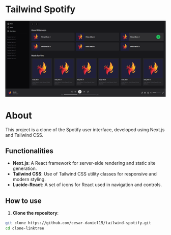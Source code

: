 # Tailwind Spotify

<p align="center">
  <img src="preview.png" alt="Preview">
</p>

# About

This project is a clone of the Spotify user interface, developed using Next.js and Tailwind CSS.

## Functionalities

- **Next.js**: A React framework for server-side rendering and static site generation.
- **Tailwind CSS**: Use of Tailwind CSS utility classes for responsive and modern styling.
- **Lucide-React**:  A set of icons for React used in navigation and controls.

## How to use

1. **Clone the repository**:

 ```bash
 git clone https://github.com/cesar-daniel15/tailwind-spotify.git
 cd clone-linktree
